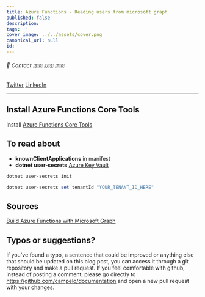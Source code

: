 ```yaml
---
title: Azure Functions - Reading users from microsoft graph
published: false
description: 
tags: ''
cover_image: ../../assets/cover.png
canonical_url: null
id: 
---
```


###### :postbox: Contact :brazil: :us: :fr:

[Twitter](https://twitter.com/campelo87)
[LinkedIn](https://www.linkedin.com/in/flavio-campelo/?locale=en_US)

---

## Install Azure Functions Core Tools

Install [Azure Functions Core Tools](https://docs.microsoft.com/en-us/azure/azure-functions/functions-run-local?tabs=v4%2Cwindows%2Ccsharp%2Cportal%2Cbash)

## To read about
- **knownClientApplications** in manifest
- **dotnet user-secrets** [Azure Key Vault](https://docs.microsoft.com/en-us/azure/key-vault/general/overview)

```powershell
dotnet user-secrets init

dotnet user-secrets set tenantId "YOUR_TENANT_ID_HERE"
```


## Sources
[Build Azure Functions with Microsoft Graph](https://docs.microsoft.com/en-us/graph/tutorials/azure-functions)

## Typos or suggestions?

If you've found a typo, a sentence that could be improved or anything else that should be updated on this blog post, you can access it through a git repository and make a pull request. If you feel comfortable with github, instead of posting a comment, please go directly to https://github.com/campelo/documentation and open a new pull request with your changes.